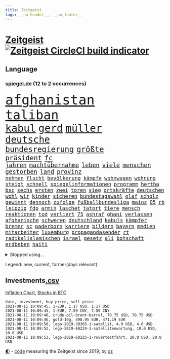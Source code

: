 ```yaml
---
title: Zeitgeist
tags: __no_header__, __no_footer__
---
```


# [Zeitgeist](https://oliz.io/zeitgeist/) [![Zeitgeist CircleCI build indicator](https://circleci.com/gh/ooz/zeitgeist.svg?style=shield)](https://circleci.com/gh/ooz/zeitgeist)

## Language

<h3><a href="https://www.spiegel.de" target="_blank">spiegel.de</a> (12 to 2 occurrences)</h3>
<p style="font-family:monospace">
<span style="font-size:32pt"><a href="news_links.html#afghanistan" class="current">afghanistan</a></span>
<br>
<span style="font-size:30pt"><a href="news_links.html#taliban" class="current">taliban</a></span>
<br>
<span style="font-size:24pt"><a href="news_links.html#kabul" class="current">kabul</a></span>
<span style="font-size:24pt"><a href="news_links.html#gerd" class="current">gerd</a></span>
<span style="font-size:24pt"><a href="news_links.html#müller" class="current">müller</a></span>
<br>
<span style="font-size:22pt"><a href="news_links.html#deutsche" class="current">deutsche</a></span>
<br>
<span style="font-size:18pt"><a href="news_links.html#bundesregierung" class="current">bundesregierung</a></span>
<span style="font-size:18pt"><a href="news_links.html#größte" class="current">größte</a></span>
<br>
<span style="font-size:16pt"><a href="news_links.html#präsident" class="current">präsident</a></span>
<span style="font-size:16pt"><a href="news_links.html#fc" class="current">fc</a></span>
<br>
<span style="font-size:14pt"><a href="news_links.html#jahren" class="current">jahren</a></span>
<span style="font-size:14pt"><a href="news_links.html#machtübernahme" class="new">machtübernahme</a></span>
<span style="font-size:14pt"><a href="news_links.html#leben" class="current">leben</a></span>
<span style="font-size:14pt"><a href="news_links.html#viele" class="current">viele</a></span>
<span style="font-size:14pt"><a href="news_links.html#menschen" class="current">menschen</a></span>
<span style="font-size:14pt"><a href="news_links.html#gestorben" class="current">gestorben</a></span>
<span style="font-size:14pt"><a href="news_links.html#land" class="current">land</a></span>
<span style="font-size:14pt"><a href="news_links.html#provinz" class="current">provinz</a></span>
<br>
<span style="font-size:12pt"><a href="news_links.html#nehmen" class="current">nehmen</a></span>
<span style="font-size:12pt"><a href="news_links.html#flucht" class="current">flucht</a></span>
<span style="font-size:12pt"><a href="news_links.html#bevölkerung" class="current">bevölkerung</a></span>
<span style="font-size:12pt"><a href="news_links.html#kämpfe" class="current">kämpfe</a></span>
<span style="font-size:12pt"><a href="news_links.html#wohnwagen" class="current">wohnwagen</a></span>
<span style="font-size:12pt"><a href="news_links.html#wohnung" class="current">wohnung</a></span>
<span style="font-size:12pt"><a href="news_links.html#steigt" class="current">steigt</a></span>
<span style="font-size:12pt"><a href="news_links.html#schnell" class="current">schnell</a></span>
<span style="font-size:12pt"><a href="news_links.html#spiegelinformationen" class="current">spiegelinformationen</a></span>
<span style="font-size:12pt"><a href="news_links.html#programm" class="current">programm</a></span>
<span style="font-size:12pt"><a href="news_links.html#hertha" class="current">hertha</a></span>
<span style="font-size:12pt"><a href="news_links.html#bsc" class="current">bsc</a></span>
<span style="font-size:12pt"><a href="news_links.html#sechs" class="current">sechs</a></span>
<span style="font-size:12pt"><a href="news_links.html#ersten" class="current">ersten</a></span>
<span style="font-size:12pt"><a href="news_links.html#zwei" class="current">zwei</a></span>
<span style="font-size:12pt"><a href="news_links.html#toren" class="current">toren</a></span>
<span style="font-size:12pt"><a href="news_links.html#sieg" class="current">sieg</a></span>
<span style="font-size:12pt"><a href="news_links.html#ortskräfte" class="current">ortskräfte</a></span>
<span style="font-size:12pt"><a href="news_links.html#deutschen" class="current">deutschen</a></span>
<span style="font-size:12pt"><a href="news_links.html#wohl" class="current">wohl</a></span>
<span style="font-size:12pt"><a href="news_links.html#wir" class="current">wir</a></span>
<span style="font-size:12pt"><a href="news_links.html#kinder" class="current">kinder</a></span>
<span style="font-size:12pt"><a href="news_links.html#sicheren" class="current">sicheren</a></span>
<span style="font-size:12pt"><a href="news_links.html#bundestagswahl" class="current">bundestagswahl</a></span>
<span style="font-size:12pt"><a href="news_links.html#olaf" class="current">olaf</a></span>
<span style="font-size:12pt"><a href="news_links.html#scholz" class="current">scholz</a></span>
<span style="font-size:12pt"><a href="news_links.html#gewinnt" class="current">gewinnt</a></span>
<span style="font-size:12pt"><a href="news_links.html#dennoch" class="current">dennoch</a></span>
<span style="font-size:12pt"><a href="news_links.html#zufolge" class="current">zufolge</a></span>
<span style="font-size:12pt"><a href="news_links.html#fußballbundesliga" class="current">fußballbundesliga</a></span>
<span style="font-size:12pt"><a href="news_links.html#mainz" class="current">mainz</a></span>
<span style="font-size:12pt"><a href="news_links.html#05" class="new">05</a></span>
<span style="font-size:12pt"><a href="news_links.html#rb" class="current">rb</a></span>
<span style="font-size:12pt"><a href="news_links.html#leipzig" class="current">leipzig</a></span>
<span style="font-size:12pt"><a href="news_links.html#fdp" class="current">fdp</a></span>
<span style="font-size:12pt"><a href="news_links.html#armin" class="current">armin</a></span>
<span style="font-size:12pt"><a href="news_links.html#laschet" class="current">laschet</a></span>
<span style="font-size:12pt"><a href="news_links.html#tatort" class="current">tatort</a></span>
<span style="font-size:12pt"><a href="news_links.html#tiere" class="current">tiere</a></span>
<span style="font-size:12pt"><a href="news_links.html#mensch" class="current">mensch</a></span>
<span style="font-size:12pt"><a href="news_links.html#reaktionen" class="current">reaktionen</a></span>
<span style="font-size:12pt"><a href="news_links.html#tod" class="current">tod</a></span>
<span style="font-size:12pt"><a href="news_links.html#verliert" class="current">verliert</a></span>
<span style="font-size:12pt"><a href="news_links.html#75" class="current">75</a></span>
<span style="font-size:12pt"><a href="news_links.html#ashraf" class="new">ashraf</a></span>
<span style="font-size:12pt"><a href="news_links.html#ghani" class="new">ghani</a></span>
<span style="font-size:12pt"><a href="news_links.html#verlassen" class="current">verlassen</a></span>
<span style="font-size:12pt"><a href="news_links.html#afghanische" class="current">afghanische</a></span>
<span style="font-size:12pt"><a href="news_links.html#schweren" class="current">schweren</a></span>
<span style="font-size:12pt"><a href="news_links.html#deutschland" class="current">deutschland</a></span>
<span style="font-size:12pt"><a href="news_links.html#kabuls" class="new">kabuls</a></span>
<span style="font-size:12pt"><a href="news_links.html#kämpfer" class="current">kämpfer</a></span>
<span style="font-size:12pt"><a href="news_links.html#bremer" class="current">bremer</a></span>
<span style="font-size:12pt"><a href="news_links.html#sc" class="current">sc</a></span>
<span style="font-size:12pt"><a href="news_links.html#paderborn" class="current">paderborn</a></span>
<span style="font-size:12pt"><a href="news_links.html#karriere" class="current">karriere</a></span>
<span style="font-size:12pt"><a href="news_links.html#bildern" class="current">bildern</a></span>
<span style="font-size:12pt"><a href="news_links.html#bayern" class="current">bayern</a></span>
<span style="font-size:12pt"><a href="news_links.html#medien" class="current">medien</a></span>
<span style="font-size:12pt"><a href="news_links.html#mitarbeiter" class="current">mitarbeiter</a></span>
<span style="font-size:12pt"><a href="news_links.html#luxemburg" class="current">luxemburg</a></span>
<span style="font-size:12pt"><a href="news_links.html#propagandasender" class="current">propagandasender</a></span>
<span style="font-size:12pt"><a href="news_links.html#rt" class="current">rt</a></span>
<span style="font-size:12pt"><a href="news_links.html#radikalislamischen" class="current">radikalislamischen</a></span>
<span style="font-size:12pt"><a href="news_links.html#israel" class="current">israel</a></span>
<span style="font-size:12pt"><a href="news_links.html#gesetz" class="current">gesetz</a></span>
<span style="font-size:12pt"><a href="news_links.html#ali" class="current">ali</a></span>
<span style="font-size:12pt"><a href="news_links.html#botschaft" class="current">botschaft</a></span>
<span style="font-size:12pt"><a href="news_links.html#erdbeben" class="current">erdbeben</a></span>
<span style="font-size:12pt"><a href="news_links.html#haiti" class="current">haiti</a></span>
</p>
<details>
<summary>Stopped using...</summary>
<p class="former" style="font-size:12pt">
gefährliche(298) gerichtshof(298) wunsch(298) ronaldo(297) bemüht(296) echte(296) eindruck(296) energien(296) kohle(296) lebenslanger(296) leichter(296) madrid(296) regie(296) summe(296) wirkte(296) 53(295) anerkennen(295) awards(295) co₂(295) eindrücke(295) erscheinen(295) fußballs(295) geringer(295) inklusive(295) männern(295) richterin(295) umfeld(295) worten(295) bischofskonferenz(294) brexit(294) enttäuscht(294) eugh(294) gott(294) investieren(294) klimaneutral(294) ursula(294) zunehmende(294) abends(293) aufmerksamkeit(293) entdeckung(293) erhoben(293) fabrik(293) frieden(293) krankenhäusern(293) messer(293) paare(293) rückschlag(293) spdpolitikerin(293) bekanntesten(292) beliebt(292) beobachten(292) berichterstattung(292) bundeskanzler(292) bundesland(292) eingebrochen(292) gewaltsam(292) ignoriert(292) liefert(292) märz(292) verhandelt(292) vorantreiben(292) überwinden(292) 50000(291) bitte(291) cool(291) dach(291) gesundheitlichen(291) harry(291) infizieren(291) insekten(291) kennt(291) leipziger(291) locker(291) niederlagen(291) schlimmer(291) verbands(291) verbieten(291) wofür(291) armut(290) ehemaliger(290) gebaut(290) humanitäre(290) kita(290) kritische(290) positionen(290) sicherheitskräfte(290) teslachef(290) unterlagen(290) vorstellung(290) ärmere(290) überreste(290) abstimmen(289) beteiligt(289) elisabeth(289) gefasst(289) gefährlicher(289) geliefert(289) gewaltsamen(289) innenstadt(289) kämpfte(289) lehnen(289) maximal(289) nahverkehr(289) nominierung(289) noten(289) rechtsextremen(289) usbürger(289) version(289) versteckt(289) anerkannt(288) botschaften(288) einzig(288) englische(288) erholung(288) forderte(288) gleichstellung(288) guterres(288) infrage(288) joshua(288) leyen(288) neuwahlen(288) on(288) reduziert(288) regt(288) reihe(288) rock(288) schülern(288) 41(287) 79(287) büros(287) gefechte(287) geheimnis(287) hannover(287) hinterlassen(287) historisch(287) marija(287) mathias(287) putins(287) russischer(287) spdgesundheitsexperte(287) spielzeit(287) sprengstoff(287) stürmer(287) zurückgetreten(287) ausgegeben(286) ausgewertet(286) ausgleich(286) aussieht(286) bekannte(286) edward(286) einzug(286) grünheide(286) kommunikation(286) kompliziert(286) mieter(286) mitternacht(286) nahen(286) neuwagen(286) pflege(286) reise(286) solcher(286) spaniens(286) verschwand(286) verschärfung(286) website(286) 1945(285) 96(285) ansatz(285) chris(285) freiburg(285) ganzes(285) haken(285) impfbereitschaft(285) steuert(285) strafstoß(285) super(285) wm(285) öffentlichkeit(285) angesteckt(284) besucher(284) blamage(284) geprüft(284) gesundheitssystem(284) hai(284) haltung(284) messerattacke(284) nadal(284) nächtliche(284) regierungspartei(284) schwarzer(284) unbekannter(284) verbrechen(284) vertrauliche(284) überwunden(284) 30000(283) dringend(283) empfohlen(283) endspiel(283) erinnern(283) filmen(283) grün(283) hund(283) inhaftiert(283) mitgeteilt(283) oberlandesgericht(283) preisen(283) braunschweig(282) eurecht(282) kochinstituts(282) matteo(282) nürnberg(282) organisation(282) reißt(282) stanley(282) strecke(282) teilgenommen(282) ton(282) verstößt(282) verzögern(282) wurzeln(282) 8(281) claudia(281) juristisch(281) korrekt(281) sichergestellt(281) tragödie(281) unterliegt(281) zuversichtlich(281) öl(281) endgültige(280) flüchtlingen(280) herzen(280) modell(280) nutzten(280) samuel(280) trainiert(280) ursprung(280) verdeutlicht(280) auftritte(279) bande(279) bewegen(279) einsetzen(279) elektrische(279) grünenchef(279) hob(279) kronprinz(279) löw(279) milde(279) mode(279) siegen(279) vernachlässigt(279) verschwörungstheorien(279) zimmer(279) ansicht(278) erfindung(278) gemeinsame(278) island(278) libyen(278) mutmaßlichem(278) präsidentin(278) therapie(278) triumph(278) wirksam(278) band(277) bewertung(277) drastische(277) erschwert(277) französischen(277) gefangene(277) königsfamilie(277) potenzial(277) steckte(277) uefa(277) ungewöhnliche(277) verhängnis(277) del(276) innenstädte(276) spektakuläre(276) verbündete(276) 25000(275) berühmten(275) brauche(275) coronaschutz(275) dämpfer(275) euaustritt(275) federer(275) methode(275) platzen(275) schnitt(275) schäuble(275) can(274) em(274) euparlament(274) gedenkfeier(274) gemälde(274) gesamten(274) kanzlerkandidatur(274) lädt(274) republik(274) schläft(274) virologen(274) zuckerberg(274) bundesgesundheitsminister(273) gang(273) neuauflage(273) sehnsucht(273) wiederholen(273) zuschauern(273) begriff(272) griechen(272) kindes(272) kinos(272) kooperation(272) prescht(272) ökonomen(272) abkehr(271) außerhalb(271) beantworten(271) besiegen(271) cduchef(271) detail(271) erzielte(271) geklagt(271) holocaust(271) nordkoreas(271) reichlich(271) überschritten(271) ablehnung(270) betrifft(270) brandenburger(270) jong(270) konkrete(270) nah(270) nötige(270) seltene(270) spiegelleser(270) un(270) verschiedenen(270) wahrscheinlich(270) bestand(269) rekordsumme(269) s(269) 28(268) auktion(268) fach(268) namhafte(268) samstagmorgen(268) stützt(268) unabhängig(268) verschwörung(268) verwickelt(268) zulässig(268) öffentliche(268) artikel(267) autobranche(267) dänische(267) fan(267) homosexuellen(267) klarer(267) umsätze(267) amerikas(266) aufgestellt(266) balance(266) einbrecher(266) familienberater(266) museum(266) premierministers(266) prognose(266) umweltbundesamt(266) 76(265) defensive(265) frisch(265) infektionsgeschehen(265) verfügbar(265) überfahren(265) 30jähriger(264) bartsch(264) hängt(264) motive(264) schulschließungen(264) ulrich(264) verbrennungsmotor(264) wuchs(264) wählte(264) boomen(263) football(263) hessischen(263) konzentrationslager(263) polizistin(263) unzufrieden(263) rentner(262) schulpolitik(262) trauern(262) unterm(262) bagdad(261) fußballem(261) landung(261) mühe(261) sinkende(261) verständnis(261) km/h(260) neunjährige(260) verwendung(260) vorgeführt(260) zuspruch(260) begrüßt(259) beweise(259) flagge(259) gefällt(259) herausfinden(259) stahl(259) haustür(258) keeper(258) me(258) mourinho(257) ball(255) kuriosen(255) ministerien(255) möglichkeiten(255) gesetzliche(254) neymar(254) sofortige(254) vermieter(254) coronapatienten(253) wahr(253) 36(252) abermals(252) kindheit(252) plädoyer(252) schottische(252) vorbestraft(252) entlang(251) flughafens(250) vollem(250) bewegt(249) erhoffen(249) vizekanzler(249) vergehen(248) beschlagnahmten(247) laufbahn(247) persönliches(247) summen(247) lehrkräfte(246) schwört(246) tyson(246) vorherrschaft(246) bewaffneten(245) mutation(245) wiedergewählt(245) gedenkt(244) zeitung(244) klappt(243) sauer(243) armen(242) beherrschen(242) erfolgreichen(242) frühe(242) nebenwirkungen(242) soldat(242) vorfällen(242) statue(241) wasserstoff(241) unrealistisch(240) verfassungsbeschwerde(240) youtuber(240) derzeitigen(239) erreger(239) korrigieren(239) tagsüber(239) dämpft(237) hagen(237) missbrauchskomplex(237) pentagon(237) austragung(236) eingeräumt(235) empfinden(235) erleichtern(235) heizen(235) sauerland(235) turniers(235) ausgetreten(234) italienischer(234) truppenabzug(233) verunglückte(233) ungewöhnlichen(232) verweigerte(232) drohne(231) meisterschaft(230) nominierungen(230) schach(230) unicef(230) beach(229) janet(229) offener(229) yellen(229) zweck(229) genial(228) psychischen(228) wmtitel(228) cambridge(227) rechter(227) aggressiv(226) ausgemacht(225) rolf(224) beerdigt(223) zocken(222) zusätzliche(222) 43jähriger(221) bösen(221) hinterbliebene(221) 58(220) elliot(219) pérez(219) regelmäßig(219) versinken(219) erfüllung(218) hartz(218) loslegen(218) stromausfall(218) berühmtesten(216) verdächtig(216) vertrauten(216) matt(214) effekt(213) mitgefühl(213) curevac(212) attackierten(211) berühmtes(210) erneuerbare(210) leiter(210) heidelberg(209) nick(209) präsent(209) lücken(207) kommuniziert(206) auslieferung(205) karolina(205) schütze(205) zurückgenommen(205) drittes(204) ankurbeln(203) kubas(203) blumen(202) fremde(200) rädern(200) fischern(198) impfnachweis(198) perspektive(198) 64jährige(197) adler(197) verbrauch(197) willkürlich(197) befanden(194) blitz(194) konzerten(194) langjähriger(194) abiturienten(193) eliteuni(192) schwangerschaftsabbrüche(192) verbrenner(190) frustrierte(188) technische(188) windows(188) wolff(186) langjährige(184) scheideweg(184) mutante(183) zusätzlichen(183) grunde(181) lego(181) blockierten(179) lehre(179) flugzeugabsturz(178) regelmäßige(177) autobauer(176) nebenjob(176) pkwmaut(176) berger(174) nutzungsbedingungen(174) downing(173) angemessene(172) delmenhorst(172) gemüse(172) klappen(172) copa(171) gaspipeline(171) berücksichtigen(170) verschossen(170) ausstellung(168) bergsteiger(168) flächendeckend(168) gelöscht(168) steine(168) decken(167) goldbarren(167) leitfaden(167) viral(167) 2035(166) mietern(166) exklusiv(165) faust(165) traumberuf(165) unionsfraktion(165) kandidiert(164) lehrerin(164) ungeeignet(164) armstrong(163) estland(163) sparkassen(163) rapide(162) filmt(161) vulkan(160) abgefangen(159) lewentz(159) trümmern(159) ausländer(156) coronarisiko(156) menschenrechtslage(156) verleiht(156) inzidenzwerte(155) rodriguez(155) wolken(155) opel(154) verwehrt(154) schätzungen(153) aufholen(152) bein(151) kurzarbeiter(151) traditionell(151) protestaktion(150) recherchiert(150) indiens(149) zutrauen(149) autobahnen(148) urteile(148) magen(147) ubahnstation(147) fassungslos(146) islamist(146) royal(146) sexistische(146) gegenden(145) strich(145) zulieferer(145) steuersenkungen(144) abbruch(142) regionalen(142) großmeister(141) 13jährigen(139) korrupte(139) ökologisch(139) hilferuf(138) katholiken(138) krimi(138) phasen(138) sonnigen(138) aufstellung(136) befestigt(136) einbau(136) freiheitsrechte(136) großereignis(135) wal(135) hurra(134) teenagerin(134) 65jährige(133) abheben(133) geldgebern(133) strafzinsen(133) reporterteam(132) tribut(132) maskenaffäre(131) maskendeals(131) niederlegen(131) absprachen(130) bundeswehrsoldat(130) rosa(130) schulkind(130) stadien(130) bräuchte(129) deep(129) coronamaskenaffäre(128) impfwillige(128) tvinterview(128) laufender(127) wiese(127) alben(126) dramatisches(126) ethikrats(124) pressefreiheit(124) dieter(123) zuschüsse(123) einfangen(122) großstädte(122) verlegung(122) jordanien(121) realistisch(121) immunisiert(119) strippenzieher(119) todestag(119) trikot(119) unterschiedliche(119) dementieren(117) hof(117) coronainzidenz(115) waffenruhe(115) besetzen(114) einheimische(114) homophobe(114) mexikos(114) unbeteiligte(114) belgiens(113) missglückten(113) onlinebanking(113) bedankte(112) einzufangen(112) unweit(112) affen(111) buhlen(111) sterblichen(111) bundestrainers(110) nationalelf(110) weckte(109) lebenswerter(108) bundesstaaten(107) philips(107) widow(107) erledigen(106) kuss(106) nhl(106) biber(104) landesverband(104) begrenzung(103) rächt(103) berechtigt(102) lösegeld(102) sturmböen(102) aggressiven(101) bröckelt(101) kellner(101) sprüche(101) borissow(100) eilen(100) indischen(100) leiteten(100) münsterland(100) verlag(100) bojko(99) geschädigten(99) homo(99) veto(99) zelebriert(99) kasper(98) passagieren(98) aufreger(97) klausur(95) nordamerika(95) entzündete(94) cloud(93) disput(93) kommender(92) spitzenkandidatin(92) wandeln(92) brian(91) schädlichen(91) tempolimit(91) untergang(91) 67jährige(90) degenkolb(90) geburtsort(90) hinauf(90) neandertaler(90) rechnung(90) wirtschaftlich(90) erschüttern(89) finanziert(89) leonardo(89) snowden(89) aufgebrachte(88) eile(88) klangen(88) koloniale(88) pflegen(88) reichtum(88) zerren(88) techniken(87) 23000(86) jungunternehmer(86) jüngst(86) raúl(86) reisepass(86) schnellere(86) bachmann(85) chatgruppe(85) florentino(85) höherem(85) tötungsabsicht(85) ernte(84) forschende(84) heizt(84) remmoclans(84) steuererleichterungen(84) wirtschaftsprojekt(84) formulierungen(83) grünenspitzenkandidatin(83) netzbetreiber(83) lampedusa(82) loben(82) messerangreifer(82) nathan(82) uboot(82) vorstände(82) einschlägig(81) sankt(81) wichtigere(81) auszurichten(80) berufstätige(80) krass(80) somit(80) aufgeführt(79) batteriefabrik(79) landwirt(79) zugesagt(79) durchzusetzen(78) eubehörde(78) fünfjahresvertrag(78) mitsamt(78) raumfahrt(78) abbrennen(77) entschädigungen(77) grünes(77) protestaktionen(77) wägt(77) batteriezellen(76) festhält(76) verfassungsgerichts(76) beanstandet(75) blockbuster(75) dieselskandals(75) einzelfall(75) loslässt(75) maia(75) modus(75) möhren(75) sandu(75) spanisches(75) ausgewählt(74) co₂abgabe(74) gestanden(74) itkonzern(74) konzeptkünstler(74) kundinnen(74) achraf(73) boerne(72) gemeinderat(72) meisterwerk(72) randale(72) strahlte(72) werdende(72) comdirect(71) effekte(71) kane(71) lions(71) oldenburg(71) bruchsal(70) derart(70) empfang(70) genialer(70) globaler(70) johanna(70) kaliforniens(70) landesteilen(70) vielversprechend(70) 1987(69) abschalteinrichtung(69) busfahrers(69) gequält(69) günstigen(69) touristischen(69) vermelden(69) übungen(69) 1981(68) achtzigerjahre(68) birgt(68) fronten(68) gemessenen(68) p(68) zollfahnder(68) bundesfamilienministerin(67) col(67) flexibel(67) rudolph(67) ziemiak(67) feuerpause(66) gesellen(66) lapid(66) bergetappe(65) blitzeinschlag(65) dauerregen(65) geburtenrate(65) modi(65) narendra(65) 50jähriger(64) amateure(64) beton(64) bnd(64) gewünscht(64) hiphop(64) kriegsende(64) ubahnhof(64) belächelt(63) manta(63) ökosystem(63) biest(62) championsleaguetitel(62) engagiert(62) impfquoten(62) mangelwirtschaft(62) notenbank(62) übertrieben(62) 2040(61) aktivistinnen(61) cruise(61) erdbeeren(61) korb(61) verhandelte(61) abstürze(60) anleitungen(60) bemerkte(60) fossile(60) mont(60) ransomwareattacke(60) zweifache(60) borahansgrohe(59) europameisterin(59) sagan(59) spoiler(59) vergraben(59) 79jährige(58) etappensieg(58) facebooks(58) großeltern(58) heizkosten(58) kurzschluss(58) nahost(58) putzen(58) baum(57) community(57) kompletter(57) preisschub(57) bewährungsstrafen(56) erklimmen(56) existenzfrage(56) abgeschoben(55) ehrgeiziges(55) jemanden(55) kontinents(55) pliskova(55) teslafabrik(55) tröstete(55) ausgab(54) eindeutige(54) gezielten(54) impfverweigerer(54) knieverletzung(54) adressen(53) erpresst(53) floskeln(53) franco(53) lernlücken(53) lernrückstände(53) ost(53) staatsgeheimnis(53) ständigen(53) unostudie(53) vielfaches(53) zew(53) überfielen(53) überzogen(53) eingeholt(52) gekentert(52) nrwlandtag(52) scheinwerferlicht(52) surfer(52) beleidigten(51) berief(51) decke(51) finaleinzug(51) geschlampt(51) klimaneutrale(51) obdachlose(51) prekären(51) reines(51) wessen(51) coronapositiv(50) gesichtet(50) situationen(50) vollzug(50) außenhandel(49) galactic(49) haiangriff(49) herbe(49) parteispenden(49) schutzmacht(49) unity(49) virgin(49) armenvierteln(48) einmischung(48) gesten(48) kärcher(48) leifheit(48) schreitet(48) unterstützern(48) verhaftung(48) bischöfe(47) french(47) machtdemonstration(47) sohns(47) vereinbaren(47) wanderin(47) wandten(47) bodensee(46) gewohnheiten(46) usstreitkräfte(46) vorbehalten(46) weltkriegs(46) zuwanderung(46) banden(45) kräftige(45) unschuldig(45) verständigung(45) court(44) erlebnis(44) kronzeuge(44) luftfiltern(44) passagierflugzeug(44) françois(43) gezeichnet(43) wahlgesetze(43) fangquoten(42) vorangebracht(42) witwer(42) erpresser(41) kopfankopfrennen(41) leisteten(41) us(41) verstießen(41) ölraffinerie(41) argentinier(40) erwachen(40) fotoreportage(40) américa(39) ansteckender(39) forschen(39) gebäudes(39) kreidezähne(39) längerer(39) mobilen(39) schlammschlacht(39) benzinpreis(38) botschafters(38) dani(38) emhalbfinale(38) emtitel(38) fünfjährigen(38) inside(38) messner(38) perez(38) sympathisiert(38) welttennis(38) österreichischer(38) angelique(37) ausgewählte(37) engländer(37) erschreckendes(37) kerber(37) ministerrat(37) vorschrift(37) wahlberechtigte(37) fda(36) genehmigungen(36) materialmangel(36) u(36) aufgedeckt(35) bergwanderung(35) dallas(35) grandioses(35) profil(35) schnelltestzentren(35) atempause(34) leichten(34) pfarrer(34) recherchierte(34) skandinavien(34) vögel(34) warb(34) banging(33) frauenanteil(33) loony(33) luck(33) militäreinsatz(33) or(33) porn(33) ransomwareangriff(33) schämt(33) ölpreis(33) bergab(32) bescheiden(32) emfinale(32) erstritten(32) gehasst(32) jagten(32) streben(32) vierteln(32) centre(31) paddeln(31) rängen(31) strikt(31) bulli(30) kreative(30) macrons(30) optimistischer(30) reformer(30) seenotrettern(30) transsexualität(30) turnieren(30) wahlkampfchef(30) wundert(30) zurückgeführt(30) balenciaga(29) berufungsverfahren(29) beteuert(29) k(29) maskenstreit(29) modernes(29) obligatorisch(29) raheem(29) rechtswidrig(29) seemeilen(29) sterling(29) tickets(29) wembley(29) wetterlage(29) neumünster(28) scheuen(28) selbstauflösung(28) siebziger(28) verfahrens(28) dänen(27) finalspiele(27) rechtsextrem(27) stabilität(27) systemische(27) gareth(26) schlau(26) schlüsselfigur(26) smarte(26) unverändert(26) verschoss(26) wimbledon(26) auspacken(25) demenz(25) hjulmand(25) hunsrück(25) kurzzeitig(25) mancini(25) normen(25) norwegische(25) roberto(25) spielentscheidende(25) wembleystadion(25) alphavariante(24) großfamilie(24) hubbleweltraumteleskop(24) ramos(24) 39jährige(23) aktivitäten(23) bundestagspräsident(23) christiane(23) death(23) diamanten(23) erhitzt(23) freiräume(23) gemüter(23) hymne(23) impfexperte(23) journal(23) kratzt(23) notwendig(23) schluckauf(23) schwache(23) southgate(23) spinnen(23) tendenz(23) tornado(23) abschaffung(22) darstellungen(22) glaube(22) grundsätzlich(22) rohöl(22) anteile(21) botswana(21) karat(21) redakteure(21) rezo(21) riesendiamant(21) ungarischen(21) einstimmt(20) misshandlung(20) schwimmende(20) 21jährigen(19) abgeordneter(19) gegenmodell(19) gelassenheit(19) hagel(19) wiktor(19) wortgleich(19) brutales(18) leuchten(18) schwulen(18) white(18) überschätzt(18) einzigartig(17) existiert(17) geliebt(17) gläser(17) partnerschaft(17) anonymer(16) boote(16) löfven(16) schätzungsweise(16) wissenschaften(16) altstar(15) enfant(15) firmenchef(15) kindesmisshandlungen(15) mitbestimmen(15) picassogemälde(15) terrible(15) touretappe(15) barrel(14) britisches(14) linkenfraktionschef(14) nutztiere(14) quarantänepflicht(14) übersee(14) 1982(13) dfbnationalspieler(13) gelangte(13) jahreshälfte(13) legten(13) bay(12) eingestürzte(12) grandslamturnier(12) religiös(12) three(12) 1951(11) begehrt(11) bundesrat(11) sportlichen(11)
</p>
</details>
<p>Legend: <span class="new">new</span>, <span class="current">current</span>, <span class="former">former(days relevant)</span></p>

## Investments[.csv](investments.csv)

[Inflation Chart](https://inflationchart.com),
[Stocks in BTC](https://stonksinbtc.xyz/)

```
date, investment, buy price, sell price
2021-08-11 10:09:45, 1-EUR, 1.17 USD, 1.17 USD
2021-08-11 10:09:45, 1-EUR, 7.59 CNY, 7.59 CNY
2021-08-11 10:09:46, crude-oil-brent-barrel, 70.75 USD, 70.75 USD
2021-08-11 10:09:46, gold-10g, 498.95 EUR, 471.19 EUR
2021-08-11 10:09:50, lego-2019-30365-1-satellit, 4.0 USD, 4.0 USD
2021-08-11 10:09:52, lego-2019-60224-1-satellitenwartung, 10.0 USD, 10.0 USD
2021-08-11 10:09:53, lego-2019-60225-1-rovertestfahrt, 20.0 USD, 20.0 USD
```

<footer>
<a href="javascript:toggleTheme()" class="nav">🌓</a>
- <a href="https://github.com/ooz/zeitgeist">code</a> measuring the Zeitgeist since 2019, by <a href="https://oliz.io">oz</a>
</footer>
